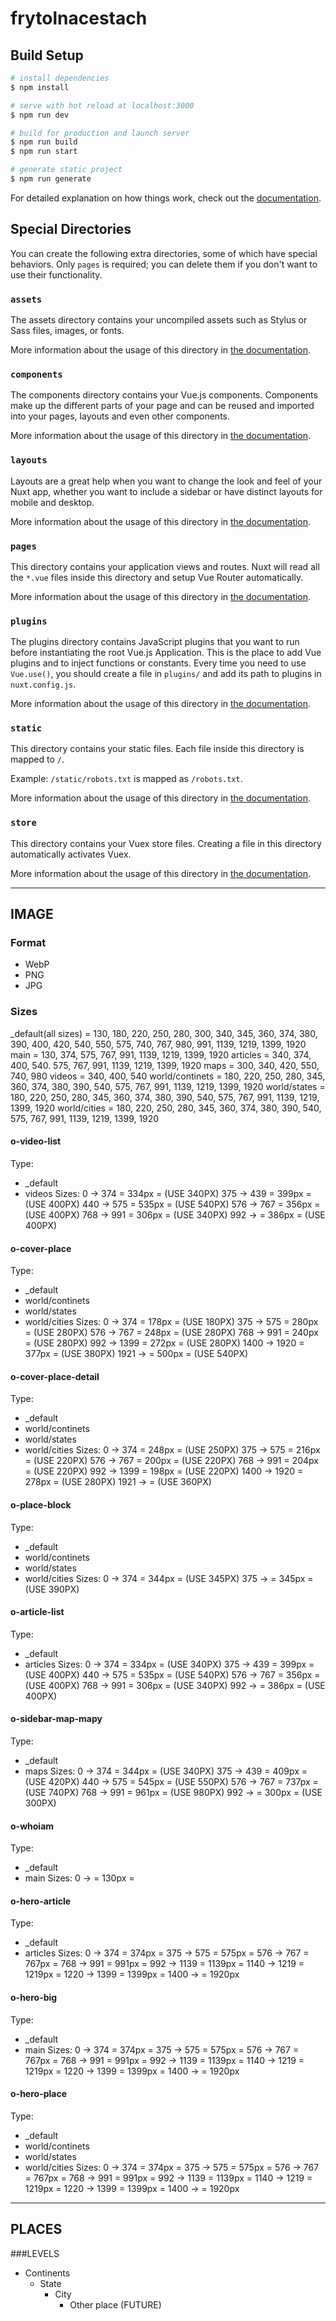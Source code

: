 # frytolnacestach

## Build Setup

```bash
# install dependencies
$ npm install

# serve with hot reload at localhost:3000
$ npm run dev

# build for production and launch server
$ npm run build
$ npm run start

# generate static project
$ npm run generate
```

For detailed explanation on how things work, check out the [documentation](https://nuxtjs.org).

## Special Directories

You can create the following extra directories, some of which have special behaviors. Only `pages` is required; you can delete them if you don't want to use their functionality.

### `assets`

The assets directory contains your uncompiled assets such as Stylus or Sass files, images, or fonts.

More information about the usage of this directory in [the documentation](https://nuxtjs.org/docs/2.x/directory-structure/assets).

### `components`

The components directory contains your Vue.js components. Components make up the different parts of your page and can be reused and imported into your pages, layouts and even other components.

More information about the usage of this directory in [the documentation](https://nuxtjs.org/docs/2.x/directory-structure/components).

### `layouts`

Layouts are a great help when you want to change the look and feel of your Nuxt app, whether you want to include a sidebar or have distinct layouts for mobile and desktop.

More information about the usage of this directory in [the documentation](https://nuxtjs.org/docs/2.x/directory-structure/layouts).


### `pages`

This directory contains your application views and routes. Nuxt will read all the `*.vue` files inside this directory and setup Vue Router automatically.

More information about the usage of this directory in [the documentation](https://nuxtjs.org/docs/2.x/get-started/routing).

### `plugins`

The plugins directory contains JavaScript plugins that you want to run before instantiating the root Vue.js Application. This is the place to add Vue plugins and to inject functions or constants. Every time you need to use `Vue.use()`, you should create a file in `plugins/` and add its path to plugins in `nuxt.config.js`.

More information about the usage of this directory in [the documentation](https://nuxtjs.org/docs/2.x/directory-structure/plugins).

### `static`

This directory contains your static files. Each file inside this directory is mapped to `/`.

Example: `/static/robots.txt` is mapped as `/robots.txt`.

More information about the usage of this directory in [the documentation](https://nuxtjs.org/docs/2.x/directory-structure/static).

### `store`

This directory contains your Vuex store files. Creating a file in this directory automatically activates Vuex.

More information about the usage of this directory in [the documentation](https://nuxtjs.org/docs/2.x/directory-structure/store).


_____________________________________________________________________

## IMAGE


### Format
- WebP
- PNG
- JPG


### Sizes
_default(all sizes) = 130, 180, 220, 250, 280, 300, 340, 345, 360, 374, 380, 390, 400, 420, 540, 550, 575, 740, 767, 980, 991, 1139, 1219, 1399, 1920
main                = 130, 374, 575, 767, 991, 1139, 1219, 1399, 1920
articles            = 340, 374, 400, 540. 575, 767, 991, 1139, 1219, 1399, 1920
maps                = 300, 340, 420, 550, 740, 980
videos              = 340, 400, 540
world/continets     = 180, 220, 250, 280, 345, 360, 374, 380, 390, 540, 575, 767, 991, 1139, 1219, 1399, 1920
world/states        = 180, 220, 250, 280, 345, 360, 374, 380, 390, 540, 575, 767, 991, 1139, 1219, 1399, 1920
world/cities        = 180, 220, 250, 280, 345, 360, 374, 380, 390, 540, 575, 767, 991, 1139, 1219, 1399, 1920

#### o-video-list
Type:
- _default
- videos
Sizes:
0 -> 374   = 334px = (USE 340PX)
375 -> 439 = 399px = (USE 400PX)
440 -> 575 = 535px = (USE 540PX)
576 -> 767 = 356px = (USE 400PX)
768 -> 991 = 306px = (USE 340PX)
992 ->     = 386px = (USE 400PX)


#### o-cover-place
Type:
- _default
- world/continets
- world/states
- world/cities
Sizes:
0 -> 374   = 178px =   (USE 180PX)
375 -> 575 = 280px =   (USE 280PX)
576 -> 767 = 248px =   (USE 280PX)
768 -> 991 = 240px =   (USE 280PX)
992 -> 1399 = 272px =  (USE 280PX)
1400 -> 1920 = 377px = (USE 380PX)
1921 -> = 500px =      (USE 540PX)


#### o-cover-place-detail
Type:
- _default
- world/continets
- world/states
- world/cities
Sizes:
0 -> 374   = 248px    = (USE 250PX)
375 ->  575  = 216px  = (USE 220PX)
576 ->  767  = 200px  = (USE 220PX)
768 ->  991  = 204px  = (USE 220PX)
992 -> 1399  = 198px  = (USE 220PX)
1400 -> 1920  = 278px = (USE 280PX)
1921 ->               = (USE 360PX)


#### o-place-block
Type:
- _default
- world/continets
- world/states
- world/cities
Sizes:
0 -> 374   = 344px  = (USE 345PX)
375 ->     = 345px  = (USE 390PX)


#### o-article-list
Type:
- _default
- articles
Sizes:
0 -> 374   = 334px = (USE 340PX)
375 -> 439 = 399px = (USE 400PX)
440 -> 575 = 535px = (USE 540PX)
576 -> 767 = 356px = (USE 400PX)
768 -> 991 = 306px = (USE 340PX)
992 ->     = 386px = (USE 400PX)


#### o-sidebar-map-mapy
Type:
- _default
- maps
Sizes:
0 -> 374   = 344px = (USE 340PX)
375 -> 439 = 409px = (USE 420PX)
440 -> 575 = 545px = (USE 550PX)
576 -> 767 = 737px = (USE 740PX)
768 -> 991 = 961px = (USE 980PX)
992 ->     = 300px = (USE 300PX)


#### o-whoiam
Type:
- _default
- main
Sizes:
0 ->         = 130px =


#### o-hero-article
Type:
- _default
- articles
Sizes:
0 ->    374  = 374px = 
375 ->  575  = 575px = 
576 ->  767  = 767px = 
768 ->  991  = 991px = 
992 ->  1139 = 1139px = 
1140 -> 1219 = 1219px = 
1220 -> 1399 = 1399px =
1400 ->      = 1920px 


#### o-hero-big
Type:
- _default
- main
Sizes:
0 ->    374  = 374px = 
375 ->  575  = 575px = 
576 ->  767  = 767px = 
768 ->  991  = 991px = 
992 ->  1139 = 1139px = 
1140 -> 1219 = 1219px = 
1220 -> 1399 = 1399px =
1400 ->      = 1920px 


#### o-hero-place
Type:
- _default
- world/continets
- world/states
- world/cities
Sizes:
0 ->    374  = 374px = 
375 ->  575  = 575px = 
576 ->  767  = 767px = 
768 ->  991  = 991px = 
992 ->  1139 = 1139px = 
1140 -> 1219 = 1219px = 
1220 -> 1399 = 1399px =
1400 ->      = 1920px 


_____________________________________________________________________

## PLACES

###LEVELS
- Continents
    - State
        - City
            - Other place (FUTURE)